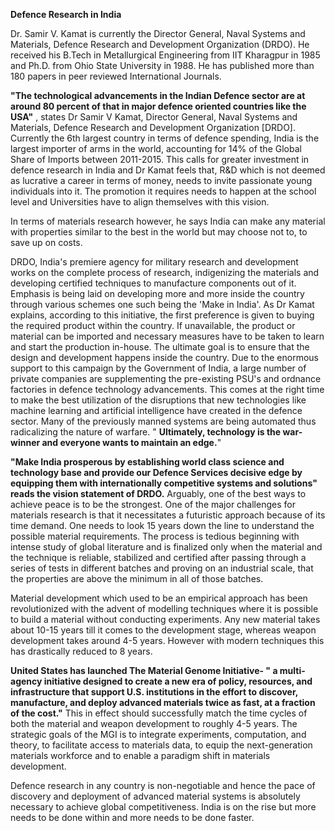 
**Defence Research in India**

Dr. Samir V. Kamat is currently the Director General, Naval Systems and Materials, Defence Research and Development Organization (DRDO). He received his B.Tech in Metallurgical Engineering from IIT Kharagpur in 1985 and Ph.D. from Ohio State University in 1988. He has published more than 180 papers in peer reviewed International Journals.

**&quot;The technological advancements in the Indian Defence sector are at around 80 percent of that in major defence oriented countries like the USA&quot;** , states Dr Samir V Kamat, Director General, Naval Systems and Materials, Defence Research and Development Organization [DRDO]. Currently the 6th largest country in terms of defence spending, India is the largest importer of arms in the world, accounting for 14% of the Global Share of Imports between 2011-2015. This calls for greater investment in defence research in India and Dr Kamat feels that, R&amp;D which is not deemed as lucrative a career in terms of money, needs to invite passionate young individuals into it. The promotion it requires needs to happen at the school level and Universities have to align themselves with this vision.



In terms of materials research however, he says India can make any material with properties similar to the best in the world but may choose not to, to save up on costs.

DRDO, India&#39;s premiere agency for military research and development works on the complete process of research, indigenizing the materials and developing certified techniques to manufacture components out of it. Emphasis is being laid on developing more and more inside the country through various schemes one such being the &#39;Make in India&#39;. As Dr Kamat explains, according to this initiative, the first preference is given to buying the required product within the country. If unavailable, the product or material can be imported and necessary measures have to be taken to learn and start the production in-house. The ultimate goal is to ensure that the design and development happens inside the country. Due to the enormous support to this campaign by the Government of India, a large number of private companies are supplementing the pre-existing PSU&#39;s and ordnance factories in defence technology advancements. This comes at the right time to make the best utilization of the disruptions that new technologies like machine learning and artificial intelligence have created in the defence sector. Many of the previously manned systems are being automated thus radicalizing the nature of warfare. &quot; **Ultimately, technology is the war-winner and everyone wants to maintain an edge.**&quot;

**&quot;Make India prosperous by establishing world class science and technology base and provide our Defence Services decisive edge by equipping them with internationally competitive systems and solutions&quot; reads the vision statement of DRDO.** Arguably, one of the best ways to achieve peace is to be the strongest. One of the major challenges for materials research is that it necessitates a futuristic approach because of its time demand. One needs to look 15 years down the line to understand the possible material requirements. The process is tedious beginning with intense study of global literature and is finalized only when the material and the technique is reliable, stabilized and certified after passing through a series of tests in different batches and proving on an industrial scale, that the properties are above the minimum in all of those batches.

Material development which used to be an empirical approach has been revolutionized with the advent of modelling techniques where it is possible to build a material without conducting experiments. Any new material takes about 10-15 years till it comes to the development stage, whereas weapon development takes around 4-5 years. However with modern techniques this has drastically reduced to 8 years.

**United States has launched The Material Genome Initiative- &quot; a multi-agency initiative designed to create a new era of policy, resources, and infrastructure that support U.S. institutions in the effort to discover, manufacture, and deploy advanced materials twice as fast, at a fraction of the cost.&quot;** This in effect should successfully match the time cycles of both the material and weapon development to roughly 4-5 years. The strategic goals of the MGI is to integrate experiments, computation, and theory, to facilitate access to materials data, to equip the next-generation materials workforce and to enable a paradigm shift in materials development.

Defence research in any country is non-negotiable and hence the pace of discovery and deployment of advanced material systems is absolutely necessary to achieve global competitiveness. India is on the rise but more needs to be done within and more needs to be done faster.


